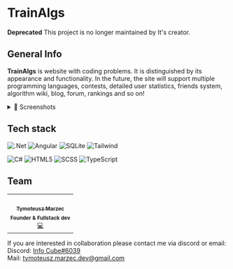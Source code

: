# TrainAlgs

**Deprecated** This project is no longer maintained by It's creator.

## General Info
**TrainAlgs** is website with coding problems. It is distinguished by its appearance and functionality. In the future, the site will support multiple programming languages, contests, detailed user statistics, friends system, algorithm wiki, blog, forum, rankings and so on!

<details>
  <summary>📸 Screenshots</summary>
  <div align="center">
    <img src="./Screenshots/SolutionDetails.png"/>
    <img src="./Screenshots/Solutions.png"/>
    <img src="./Screenshots/TaskAdding.png"/>
    <img src="./Screenshots/TaskDetails.png"/>
    <img src="./Screenshots/UserDetails.png"/>
    <img src="./Screenshots/SubmittingSolution.png"/>
  </div>
</details>


## Tech stack
![.Net](https://img.shields.io/badge/ASP.NET-5C2D91?style=for-the-badge&logo=.net&logoColor=white)
![Angular](https://img.shields.io/badge/angular-%23DD0031.svg?style=for-the-badge&logo=angular&logoColor=white)
![SQLite](https://img.shields.io/badge/sqlite-%2307405e.svg?style=for-the-badge&logo=sqlite&logoColor=white)
![Tailwind](https://img.shields.io/badge/tailwind-%2338B2AC.svg?style=for-the-badge&logo=tailwind-css&logoColor=white)

![C#](https://img.shields.io/badge/c%23-%23239120.svg?style=for-the-badge&logo=c-sharp&logoColor=white)
![HTML5](https://img.shields.io/badge/html5-%23E34F26.svg?style=for-the-badge&logo=html5&logoColor=white)
![SCSS](https://img.shields.io/badge/scss-%231572B6.svg?style=for-the-badge&logo=css3&logoColor=white)
![TypeScript](https://img.shields.io/badge/typescript-%23007ACC.svg?style=for-the-badge&logo=typescript&logoColor=white)

## Team
<table>
  <tr>
    <td align="center"><a href="https://github.com/InfoTCube"><img src="https://avatars.githubusercontent.com/u/59064153?v=4?s=100" width="100px;" alt=""/><br /><sub><b>Tymoteusz Marzec</b></sub></a><br /><sub><b>Founder & Fullstack dev</b></sub></br><a href="https://github.com/InfoTCube/TrainAlgs/commits?author=InfoTCube" title="Code">💻</a></td>
  </tr>
</table>

If you are interested in collaboration please contact me via discord or email:
</br>
Discord: <a href="https://discord.com/users/671790729676324867">Info Cube#6039</a>
</br>
Mail: <a href="mailto:tymoteusz.marzec.dev@gmail.com">tymoteusz.marzec.dev@gmail.com</a>
